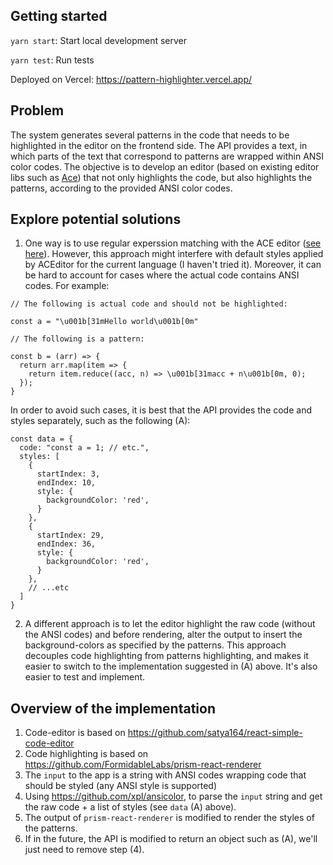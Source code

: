 ## Getting started

`yarn start`: Start local development server

`yarn test`: Run tests

Deployed on Vercel: https://pattern-highlighter.vercel.app/

## Problem

The system generates several patterns in the code that needs to be highlighted in the editor on the frontend side. The API provides a text, in which parts of the text that correspond to patterns are wrapped within ANSI color codes. The objective is to develop an editor (based on existing editor libs such as [Ace](https://ace.c9.io/)) that not only highlights the code, but also highlights the patterns, according to the provided ANSI color codes.

## Explore potential solutions

1. One way is to use regular experssion matching with the ACE editor ([see here](https://github.com/ajaxorg/ace/wiki/Creating-or-Extending-an-Edit-Mode#extending-the-highlighter)). However, this approach might interfere with default styles applied by ACEditor for the current language (I haven't tried it). Moreover, it can be hard to account for cases where the actual code contains ANSI codes. For example:

```
// The following is actual code and should not be highlighted:

const a = "\u001b[31mHello world\u001b[0m"

// The following is a pattern:

const b = (arr) => {
  return arr.map(item => {
    return item.reduce((acc, n) => \u001b[31macc + n\u001b[0m, 0);
  });
}
```

In order to avoid such cases, it is best that the API provides the code and styles separately, such as the following (A):

```
const data = {
  code: "const a = 1; // etc.",
  styles: [
    {
      startIndex: 3,
      endIndex: 10,
      style: {
        backgroundColor: 'red',
      }
    },
    {
      startIndex: 29,
      endIndex: 36,
      style: {
        backgroundColor: 'red',
      }
    },
    // ...etc
  ]
}
```


2. A different approach is to let the editor highlight the raw code (without the ANSI codes) and before rendering, alter the output to insert the background-colors as specified by the patterns. This approach decouples code highlighting from patterns highlighting, and makes it easier to switch to the implementation suggested in (A) above. It's also easier to test and implement.

## Overview of the implementation

1. Code-editor is based on https://github.com/satya164/react-simple-code-editor
2. Code highlighting is based on https://github.com/FormidableLabs/prism-react-renderer
3. The `input` to the app is a string with ANSI codes wrapping code that should be styled (any ANSI style is supported)
4. Using https://github.com/xpl/ansicolor, to parse the `input` string and get the raw code + a list of styles (see `data` (A) above).
5. The output of `prism-react-renderer` is modified to render the styles of the patterns.
6. If in the future, the API is modified to return an object such as (A), we'll just need to remove step (4).
